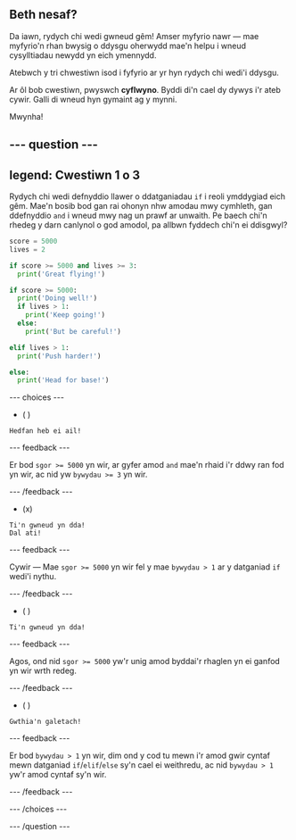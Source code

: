 ## Beth nesaf?

Da iawn, rydych chi wedi gwneud gêm!  Amser myfyrio nawr — mae myfyrio'n rhan bwysig o ddysgu oherwydd mae'n helpu i wneud cysylltiadau newydd yn eich ymennydd.

Atebwch y tri chwestiwn isod i fyfyrio ar yr hyn rydych chi wedi'i ddysgu.

Ar ôl bob cwestiwn, pwyswch **cyflwyno**. Byddi di'n cael dy dywys i'r ateb cywir. Galli di wneud hyn gymaint ag y mynni.

Mwynha!

--- question ---
---
legend: Cwestiwn 1 o 3
---

Rydych chi wedi defnyddio llawer o ddatganiadau `if` i reoli ymddygiad eich gêm. Mae'n bosib bod gan rai ohonyn nhw amodau mwy cymhleth, gan ddefnyddio `and` i wneud mwy nag un prawf ar unwaith. Pe baech chi'n rhedeg y darn canlynol o god amodol, pa allbwn fyddech chi'n ei ddisgwyl?

```python
score = 5000
lives = 2

if score >= 5000 and lives >= 3:
  print('Great flying!')

if score >= 5000: 
  print('Doing well!')
  if lives > 1:
    print('Keep going!')
  else:
    print('But be careful!')

elif lives > 1:
  print('Push harder!')

else:
  print('Head for base!')
```

--- choices ---

- ( )
```
Hedfan heb ei ail!
```
  --- feedback ---

Er bod `sgor >= 5000` yn wir, ar gyfer amod `and` mae'n rhaid i'r ddwy ran fod yn wir, ac nid yw `bywydau >= 3` yn wir.

  --- /feedback ---

- (x)
```
Ti'n gwneud yn dda!
Dal ati!
```
  --- feedback ---

Cywir — Mae `sgor >= 5000` yn wir fel y mae `bywydau > 1` ar y datganiad `if` wedi'i nythu.

  --- /feedback ---

- ( )
```
Ti'n gwneud yn dda!
```
  --- feedback ---

Agos, ond nid `sgor >= 5000` yw'r unig amod byddai'r rhaglen yn ei ganfod yn wir wrth redeg.

  --- /feedback ---

- ( )
```
Gwthia'n galetach!
```
  --- feedback ---

Er bod `bywydau > 1` yn wir, dim ond y cod tu mewn i'r amod gwir cyntaf mewn datganiad `if`/`elif`/`else` sy'n cael ei weithredu, ac nid `bywydau > 1` yw'r amod cyntaf sy'n wir.

  --- /feedback ---

--- /choices ---

--- /question ---
